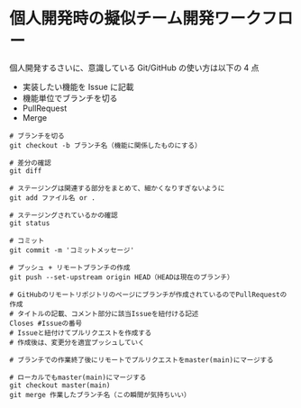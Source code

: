 # 個人開発時の擬似チーム開発ワークフロー

個人開発するさいに、意識している Git/GitHub の使い方は以下の 4 点

- 実装したい機能を Issue に記載
- 機能単位でブランチを切る
- PullRequest
- Merge

```shell
# ブランチを切る
git checkout -b ブランチ名（機能に関係したものにする）

# 差分の確認
git diff

# ステージングは関連する部分をまとめて、細かくなりすぎないように
git add ファイル名 or .

# ステージングされているかの確認
git status

# コミット
git commit -m 'コミットメッセージ'

# プッシュ + リモートブランチの作成
git push --set-upstream origin HEAD（HEADは現在のブランチ）

# GitHubのリモートリポジトリのページにブランチが作成されているのでPullRequestの作成
# タイトルの記載、コメント部分に該当Issueを紐付ける記述
Closes #Issueの番号
# Issueと紐付けてプルリクエストを作成する
# 作成後は、変更分を適宜プッシュしていく

# ブランチでの作業終了後にリモートでプルリクエストをmaster(main)にマージする

# ローカルでもmaster(main)にマージする
git checkout master(main)
git merge 作業したブランチ名（この瞬間が気持ちいい）
```
